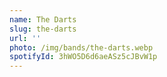 ```yaml
---
name: The Darts
slug: the-darts
url: ''
photo: /img/bands/the-darts.webp
spotifyId: 3hWO5D6d6aeASz5cJBvW1p
---
```

